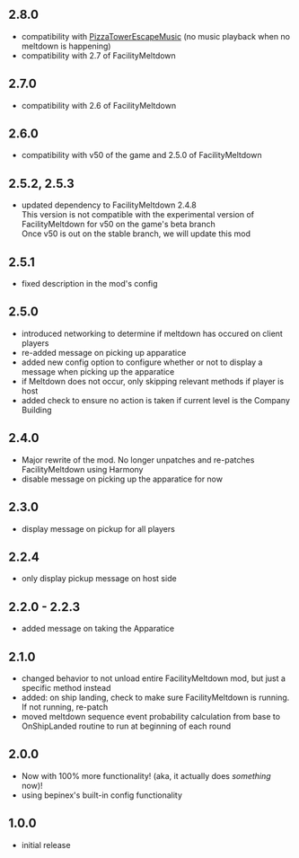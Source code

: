 ## 2.8.0
- compatibility with [PizzaTowerEscapeMusic](https://thunderstore.io/c/lethal-company/p/BGN/PizzaTowerEscapeMusic/)  (no music playback when no meltdown is happening)
- compatibility with 2.7 of FacilityMeltdown

## 2.7.0
- compatibility with 2.6 of FacilityMeltdown

## 2.6.0
- compatibility with v50 of the game and 2.5.0 of FacilityMeltdown

## 2.5.2, 2.5.3
- updated dependency to FacilityMeltdown 2.4.8\
This version is not compatible with the experimental version of FacilityMeltdown for v50 on the game's beta branch\
Once v50 is out on the stable branch, we will update this mod

## 2.5.1
- fixed description in the mod's config

## 2.5.0
- introduced networking to determine if meltdown has occured on client players
- re-added message on picking up apparatice
- added new config option to configure whether or not to display a message when picking up the apparatice
- if Meltdown does not occur, only skipping relevant methods if player is host
- added check to ensure no action is taken if current level is the Company Building

## 2.4.0
- Major rewrite of the mod. No longer unpatches and re-patches FacilityMeltdown using Harmony
- disable message on picking up the apparatice for now

## 2.3.0
- display message on pickup for all players

## 2.2.4
- only display pickup message on host side

## 2.2.0 - 2.2.3
- added message on taking the Apparatice

## 2.1.0
- changed behavior to not unload entire FacilityMeltdown mod, but just a specific method instead
- added: on ship landing, check to make sure FacilityMeltdown is running. If not running, re-patch 
- moved meltdown sequence event probability calculation from base to OnShipLanded routine to run at beginning of each round

## 2.0.0

- Now with 100% more functionality! (aka, it actually does *something* now)!
- using bepinex's built-in config functionality

## 1.0.0
- initial release